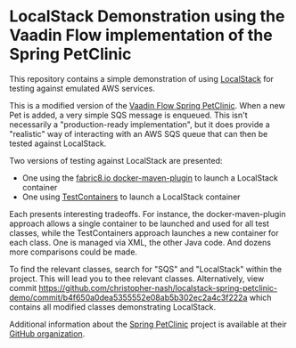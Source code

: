 # LocalStack Demonstration using the Vaadin Flow implementation of the Spring PetClinic

This repository contains a simple demonstration of using [LocalStack](https://localstack.cloud/) for testing against
emulated AWS services.

This is a modified version of
the [Vaadin Flow Spring PetClinic](https://github.com/spring-petclinic/spring-petclinic-vaadin-flow). When a new Pet is
added, a very simple SQS message is enqueued. This isn't necessarily a "production-ready implementation", but it does
provide a "realistic" way of interacting with an AWS SQS queue that can then be tested against LocalStack.

Two versions of testing against LocalStack are presented:

* One using the [fabric8.io docker-maven-plugin](https://dmp.fabric8.io/) to launch a LocalStack container
* One using [TestContainers](https://www.testcontainers.org/) to launch a LocalStack container

Each presents interesting tradeoffs. For instance, the docker-maven-plugin approach allows a single container to be
launched and used for all test classes, while the TestContainers approach launches a new container for each class. One
is managed via XML, the other Java code. And dozens more comparisons could be made.

To find the relevant classes, search for "SQS" and "LocalStack" within the project. This will lead you to thee relevant
classes. Alternatively, view commit https://github.com/christopher-nash/localstack-spring-petclinic-demo/commit/b4f650a0dea5355552e08ab5b302ec2a4c3f222a
which contains all modified classes demonstrating LocalStack.

Additional information about the [Spring PetClinic](https://spring-petclinic.github.io/) project is available at their
[GitHub organization](https://github.com/spring-petclinic).
